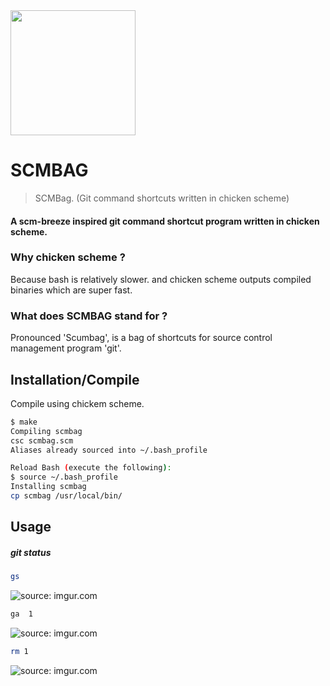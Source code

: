 <img src="https://i.imgur.com/ro2uIXv.png" width="200" />
<!-- <img src="https://i.imgur.com/FjXbLjk.png" width="200"> --> 

# SCMBAG
> SCMBag. (Git command shortcuts written in chicken scheme)

#### A scm-breeze inspired git command shortcut program written in chicken scheme.

### Why chicken scheme ? 
Because bash is relatively slower. and chicken scheme outputs compiled binaries which are super fast.

### What does SCMBAG stand for ?
Pronounced 'Scumbag', is a bag of shortcuts for source control management program 'git'.


## Installation/Compile

Compile using chickem scheme. 
```bash
$ make
Compiling scmbag
csc scmbag.scm 
Aliases already sourced into ~/.bash_profile

Reload Bash (execute the following):
$ source ~/.bash_profile
Installing scmbag
cp scmbag /usr/local/bin/

```

## Usage

##### git status
```bash
gs
```
<img src="https://i.imgur.com/DuhFUEw.png" title="source: imgur.com"/>

```bash
ga  1
```
<img src="https://i.imgur.com/yBAI1gd.png" title="source: imgur.com" />

```bash
rm 1
```
<img src="https://i.imgur.com/JMYfRDF.png" title="source: imgur.com" />
